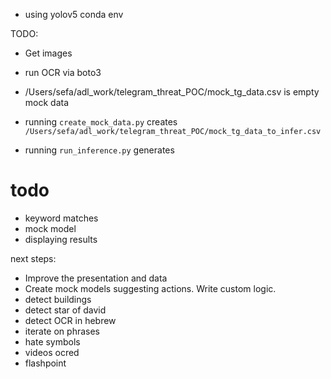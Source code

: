 - using yolov5 conda env

TODO:

- Get images
- run OCR via boto3


- /Users/sefa/adl_work/telegram_threat_POC/mock_tg_data.csv is empty mock data
- running `create_mock_data.py` creates `/Users/sefa/adl_work/telegram_threat_POC/mock_tg_data_to_infer.csv`
- running `run_inference.py` generates 

# todo
- keyword matches
- mock model
- displaying results

next steps:

- Improve the presentation and data
- Create mock models suggesting actions. Write custom logic. 
- detect buildings
- detect star of david
- detect OCR in hebrew
- iterate on phrases
- hate symbols
- videos ocred
- flashpoint
